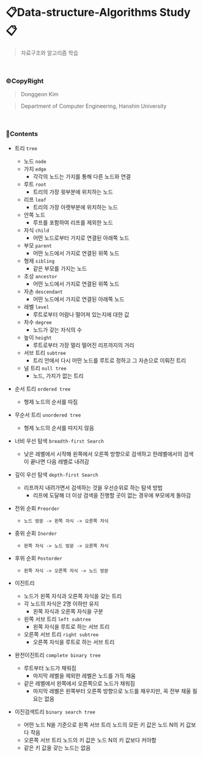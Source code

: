 # 📋Data-structure-Algorithms Study📋
> 자료구조와 알고리즘 학습

<br>

### ©CopyRight
> Donggeon Kim

> Department of Computer Engineering, Hanshin University

<br>

### 📒Contents

- 트리 `tree`
    + 노드 `node`
    + 가지 `edge`
        * 각각의 노드는 가지를 통해 다른 노드와 연결
    + 루트 `root`
        * 트리의 가장 윗부분에 위치하는 노드
    + 리프 `leaf`
        * 트리의 가장 아랫부분에 위치하는 노드
    + 안쪽 노드
        * 루프를 포함하여 리프를 제외한 노드
    + 자식 `child`
        * 어떤 노드로부터 가지로 연결된 아래쪽 노드
    + 부모 `parent`
        * 어떤 노드에서 가지로 연결된 위쪽 노드
    + 형제 `sibling`
        * 같은 부모를 가지는 노드
    + 조상 `ancestor`
        * 어떤 노드에서 가지로 연결된 위쪽 노드
    + 자손 `descendant`
        * 어떤 노드에서 가지로 연결된 아래쪽 노드
    + 레벨 `level`
        * 루트로부터 어람나 떨어져 있는지에 대한 값
    + 차수 `degree`
        * 노드가 갖는 자식의 수
    + 높이 `height`
        * 루트로부터 가장 멀리 떨어진 리프까지의 거리
    + 서브 트리 `subtree`
        * 트리 안에서 다시 어떤 노드를 루트로 정하고 그 자손으로 이뤄진 트리
    + 널 트리 `null tree`
        * 노드, 가지가 없는 트리
    
- 순서 트리 `ordered tree`
    + 형제 노드의 순서를 따짐

- 무순서 트리 `unordered tree`
    + 형제 노드의 순서를 따지지 않음

- 너비 우선 탐색 `breadth-first Search`
    + 낮은 레벨에서 시작해 왼쪽에서 오른쪽 방향으로 검색하고 한레벨에서의 검색이 끝나면 다음 레벨로 내려감

- 깊이 우선 탐색 `depth-first Search`
    + 리프까지 내려가면서 검색하는 것을 우선순위로 하는 탐색 방법
        * 리프에 도달해 더 이상 검색을 진행할 곳이 없는 경우에 부모에게 돌아감

- 전위 순회 `Preorder`
    + `노드 방문 -> 왼쪽 자식 -> 오른쪽 자식`

- 중위 순회 `Inorder`
    + `왼쪽 자식 -> 노드 방문 -> 오른쪽 자식`

- 후위 순회 `Postorder`
    + `왼쪽 자식 -> 오른쪽 자식 -> 노드 방문`

- 이진트리
    + 노드가 왼쪽 자식과 오른쪽 자식을 갖는 트리
    + 각 노드의 자식은 2명 이하만 유지
        * 왼쪽 자식과 오른쪽 자식을 구분
    + 왼쪽 서브 트리 `left subtree`
        * 왼쪽 자식을 루트로 하는 서브 트리
    + 오른쪽 서브 트리 `right subtree`
        * 오른쪽 자식을 루트로 하는 서브 트리

- 완전이진트리 `complete binary tree`
    + 루트부터 노드가 채워짐
        * 마지막 레벨을 제외한 레벨은 노드를 가득 채움
    + 같은 레벨에서 왼쪽에서 오른쪽으로 노드가 채워짐
        * 마지막 레벨은 왼쪽부터 오른쪽 방향으로 노드를 채우지만, 꼭 전부 채울 필요는 없음  

- 이진검색트리 `binary search tree`
    + 어떤 노드 N을 기준으로 왼쪽 서브 트리 노드의 모든 키 값은 노드 N의 키 값보다 작음
    + 오른쪽 서브 트리 노드의 키 값은 노드 N의 키 값보다 커야함
    + 같은 키 값을 갖는 노드는 없음
    